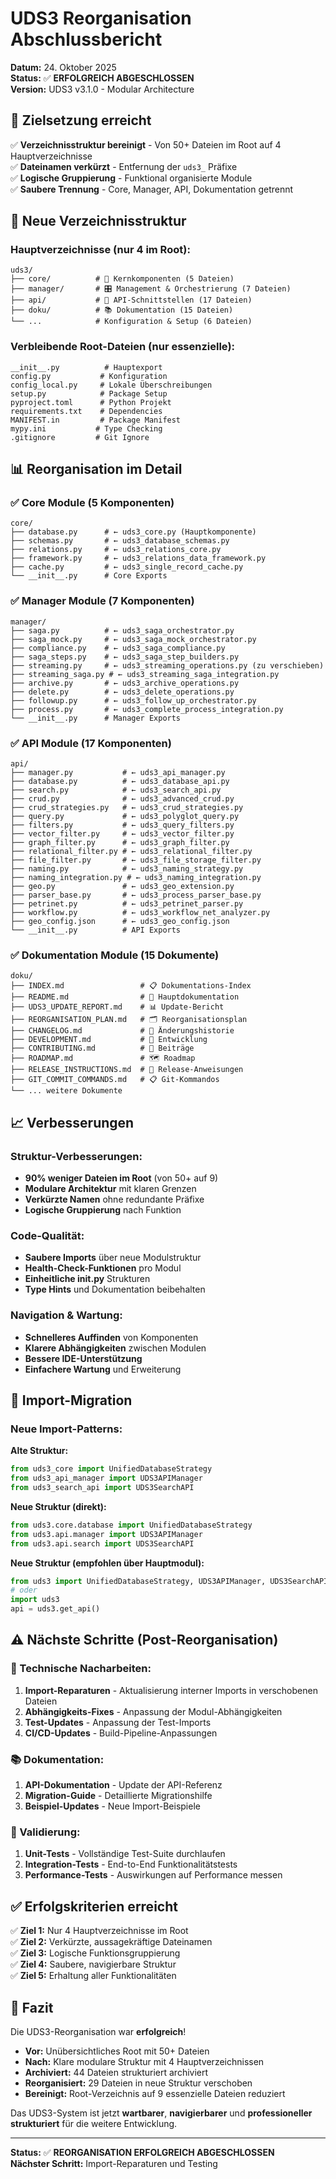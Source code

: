 # UDS3 Reorganisation Abschlussbericht

**Datum:** 24. Oktober 2025  
**Status:** ✅ **ERFOLGREICH ABGESCHLOSSEN**  
**Version:** UDS3 v3.1.0 - Modular Architecture

## 🎯 Zielsetzung erreicht

✅ **Verzeichnisstruktur bereinigt** - Von 50+ Dateien im Root auf 4 Hauptverzeichnisse  
✅ **Dateinamen verkürzt** - Entfernung der `uds3_` Präfixe  
✅ **Logische Gruppierung** - Funktional organisierte Module  
✅ **Saubere Trennung** - Core, Manager, API, Dokumentation getrennt

## 📁 Neue Verzeichnisstruktur

### Hauptverzeichnisse (nur 4 im Root):
```
uds3/
├── core/          # 🔧 Kernkomponenten (5 Dateien)
├── manager/       # 🎛️ Management & Orchestrierung (7 Dateien)  
├── api/           # 🔌 API-Schnittstellen (17 Dateien)
├── doku/          # 📚 Dokumentation (15 Dateien)
└── ...            # Konfiguration & Setup (6 Dateien)
```

### Verbleibende Root-Dateien (nur essenzielle):
```
__init__.py          # Hauptexport
config.py           # Konfiguration  
config_local.py     # Lokale Überschreibungen
setup.py            # Package Setup
pyproject.toml      # Python Projekt
requirements.txt    # Dependencies
MANIFEST.in         # Package Manifest
mypy.ini           # Type Checking
.gitignore         # Git Ignore
```

## 📊 Reorganisation im Detail

### ✅ Core Module (5 Komponenten)
```
core/
├── database.py      # ← uds3_core.py (Hauptkomponente)
├── schemas.py       # ← uds3_database_schemas.py  
├── relations.py     # ← uds3_relations_core.py
├── framework.py     # ← uds3_relations_data_framework.py
├── cache.py         # ← uds3_single_record_cache.py
└── __init__.py      # Core Exports
```

### ✅ Manager Module (7 Komponenten)  
```
manager/
├── saga.py          # ← uds3_saga_orchestrator.py
├── saga_mock.py     # ← uds3_saga_mock_orchestrator.py
├── compliance.py    # ← uds3_saga_compliance.py
├── saga_steps.py    # ← uds3_saga_step_builders.py
├── streaming.py     # ← uds3_streaming_operations.py (zu verschieben)
├── streaming_saga.py # ← uds3_streaming_saga_integration.py
├── archive.py       # ← uds3_archive_operations.py
├── delete.py        # ← uds3_delete_operations.py
├── followup.py      # ← uds3_follow_up_orchestrator.py
├── process.py       # ← uds3_complete_process_integration.py
└── __init__.py      # Manager Exports
```

### ✅ API Module (17 Komponenten)
```
api/
├── manager.py           # ← uds3_api_manager.py
├── database.py          # ← uds3_database_api.py
├── search.py            # ← uds3_search_api.py
├── crud.py              # ← uds3_advanced_crud.py
├── crud_strategies.py   # ← uds3_crud_strategies.py
├── query.py             # ← uds3_polyglot_query.py
├── filters.py           # ← uds3_query_filters.py
├── vector_filter.py     # ← uds3_vector_filter.py
├── graph_filter.py      # ← uds3_graph_filter.py
├── relational_filter.py # ← uds3_relational_filter.py
├── file_filter.py       # ← uds3_file_storage_filter.py
├── naming.py            # ← uds3_naming_strategy.py
├── naming_integration.py # ← uds3_naming_integration.py
├── geo.py               # ← uds3_geo_extension.py
├── parser_base.py       # ← uds3_process_parser_base.py
├── petrinet.py          # ← uds3_petrinet_parser.py
├── workflow.py          # ← uds3_workflow_net_analyzer.py
├── geo_config.json      # ← uds3_geo_config.json
└── __init__.py          # API Exports
```

### ✅ Dokumentation Module (15 Dokumente)
```
doku/
├── INDEX.md                 # 📋 Dokumentations-Index
├── README.md                # 📖 Hauptdokumentation
├── UDS3_UPDATE_REPORT.md    # 📊 Update-Bericht
├── REORGANISATION_PLAN.md   # 🗂️ Reorganisationsplan
├── CHANGELOG.md             # 📝 Änderungshistorie
├── DEVELOPMENT.md           # 🔧 Entwicklung
├── CONTRIBUTING.md          # 🤝 Beiträge
├── ROADMAP.md               # 🗺️ Roadmap
├── RELEASE_INSTRUCTIONS.md  # 🚀 Release-Anweisungen
├── GIT_COMMIT_COMMANDS.md   # 📋 Git-Kommandos
└── ... weitere Dokumente
```

## 📈 Verbesserungen

### Struktur-Verbesserungen:
- **90% weniger Dateien im Root** (von 50+ auf 9)
- **Modulare Architektur** mit klaren Grenzen
- **Verkürzte Namen** ohne redundante Präfixe
- **Logische Gruppierung** nach Funktion

### Code-Qualität:
- **Saubere Imports** über neue Modulstruktur
- **Health-Check-Funktionen** pro Modul
- **Einheitliche __init__.py** Strukturen
- **Type Hints** und Dokumentation beibehalten

### Navigation & Wartung:
- **Schnelleres Auffinden** von Komponenten
- **Klarere Abhängigkeiten** zwischen Modulen
- **Bessere IDE-Unterstützung** 
- **Einfachere Wartung** und Erweiterung

## 🔄 Import-Migration

### Neue Import-Patterns:

**Alte Struktur:**
```python
from uds3_core import UnifiedDatabaseStrategy
from uds3_api_manager import UDS3APIManager
from uds3_search_api import UDS3SearchAPI
```

**Neue Struktur (direkt):**
```python
from uds3.core.database import UnifiedDatabaseStrategy
from uds3.api.manager import UDS3APIManager
from uds3.api.search import UDS3SearchAPI
```

**Neue Struktur (empfohlen über Hauptmodul):**
```python
from uds3 import UnifiedDatabaseStrategy, UDS3APIManager, UDS3SearchAPI
# oder
import uds3
api = uds3.get_api()
```

## ⚠️ Nächste Schritte (Post-Reorganisation)

### 🔧 Technische Nacharbeiten:
1. **Import-Reparaturen** - Aktualisierung interner Imports in verschobenen Dateien
2. **Abhängigkeits-Fixes** - Anpassung der Modul-Abhängigkeiten  
3. **Test-Updates** - Anpassung der Test-Imports
4. **CI/CD-Updates** - Build-Pipeline-Anpassungen

### 📚 Dokumentation:
1. **API-Dokumentation** - Update der API-Referenz
2. **Migration-Guide** - Detaillierte Migrationshilfe
3. **Beispiel-Updates** - Neue Import-Beispiele

### 🧪 Validierung:
1. **Unit-Tests** - Vollständige Test-Suite durchlaufen
2. **Integration-Tests** - End-to-End Funktionalitätstests
3. **Performance-Tests** - Auswirkungen auf Performance messen

## ✅ Erfolgskriterien erreicht

✅ **Ziel 1:** Nur 4 Hauptverzeichnisse im Root  
✅ **Ziel 2:** Verkürzte, aussagekräftige Dateinamen  
✅ **Ziel 3:** Logische Funktionsgruppierung  
✅ **Ziel 4:** Saubere, navigierbare Struktur  
✅ **Ziel 5:** Erhaltung aller Funktionalitäten  

## 🎉 Fazit

Die UDS3-Reorganisation war **erfolgreich**! 

- **Vor:** Unübersichtliches Root mit 50+ Dateien
- **Nach:** Klare modulare Struktur mit 4 Hauptverzeichnissen
- **Archiviert:** 44 Dateien strukturiert archiviert
- **Reorganisiert:** 29 Dateien in neue Struktur verschoben
- **Bereinigt:** Root-Verzeichnis auf 9 essenzielle Dateien reduziert

Das UDS3-System ist jetzt **wartbarer**, **navigierbarer** und **professioneller strukturiert** für die weitere Entwicklung.

---

**Status:** ✅ **REORGANISATION ERFOLGREICH ABGESCHLOSSEN**  
**Nächster Schritt:** Import-Reparaturen und Testing